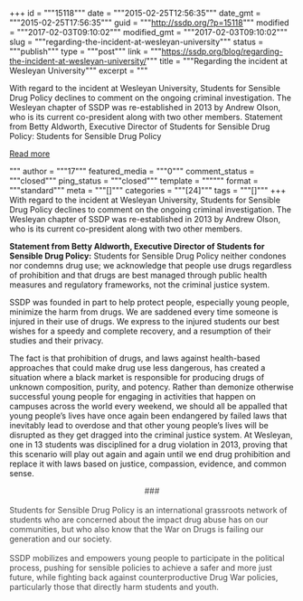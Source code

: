 +++
id = """15118"""
date = """2015-02-25T12:56:35"""
date_gmt = """2015-02-25T17:56:35"""
guid = """http://ssdp.org/?p=15118"""
modified = """2017-02-03T09:10:02"""
modified_gmt = """2017-02-03T09:10:02"""
slug = """regarding-the-incident-at-wesleyan-university"""
status = """publish"""
type = """post"""
link = """https://ssdp.org/blog/regarding-the-incident-at-wesleyan-university/"""
title = """Regarding the incident at Wesleyan University"""
excerpt = """<p>With regard to the incident at Wesleyan University, Students for Sensible Drug Policy declines to comment on the ongoing criminal investigation. The Wesleyan chapter of SSDP was re-established in 2013 by Andrew Olson, who is its current co-president along with two other members. Statement from Betty Aldworth, Executive Director of Students for Sensible Drug Policy: Students for Sensible Drug Policy</p>
<div class="h10"></div>
<p><a class="more-link2 flat" href="https://ssdp.org/blog/regarding-the-incident-at-wesleyan-university/">Read more</a></p>
"""
author = """17"""
featured_media = """0"""
comment_status = """closed"""
ping_status = """closed"""
template = """"""
format = """standard"""
meta = """[]"""
categories = """[24]"""
tags = """[]"""
+++
With regard to the incident at Wesleyan University, Students for Sensible Drug Policy declines to comment on the ongoing criminal investigation. The Wesleyan chapter of SSDP was re-established in 2013 by Andrew Olson, who is its current co-president along with two other members.

<strong>Statement from Betty Aldworth, Executive Director of Students for Sensible Drug Policy:</strong>
Students for Sensible Drug Policy neither condones nor condemns drug use; we acknowledge that people use drugs regardless of prohibition and that drugs are best managed through public health measures and regulatory frameworks, not the criminal justice system.

SSDP was founded in part to help protect people, especially young people, minimize the harm from drugs. We are saddened every time someone is injured in their use of drugs. We express to the injured students our best wishes for a speedy and complete recovery, and a resumption of their studies and their privacy.

The fact is that prohibition of drugs, and laws against health-based approaches that could make drug use less dangerous, has created a situation where a black market is responsible for producing drugs of unknown composition, purity, and potency. Rather than demonize otherwise successful young people for engaging in activities that happen on campuses across the world every weekend, we should all be appalled that young people&#8217;s lives have once again been endangered by failed laws that inevitably lead to overdose and that other young people&#8217;s lives will be disrupted as they get dragged into the criminal justice system. At Wesleyan, one in 13 students was disciplined for a drug violation in 2013, proving that this scenario will play out again and again until we end drug prohibition and replace it with laws based on justice, compassion, evidence, and common sense.
<div class="gmail_default" style="color: #222222; text-align: center;"><span style="color: #444444;">###</span></div>
<div class="gmail_default" style="color: #222222; text-align: center;"><span style="color: #444444;"> </span></div>
<div class="gmail_default" style="color: #222222;"><span style="color: #444444;">Students for Sensible Drug Policy is an international grassroots network of students who are concerned about the impact drug abuse has on our communities, but who also know that the War on Drugs is failing our generation and our society.</span></div>
<div class="gmail_default" style="color: #222222;"><span style="color: #444444;"> </span></div>
<div class="gmail_default" style="color: #222222;"><span style="color: #444444;">SSDP mobilizes and empowers young people to participate in the political process, pushing for sensible policies to achieve a safer and more just future, while fighting back against counterproductive Drug War policies, particularly those that directly harm students and youth.</span></div>
<div class="yj6qo ajU" style="color: #222222;">
<div id=":4j3" class="ajR" tabindex="0" data-tooltip="Show trimmed content"><img class="ajT" src="https://ssl.gstatic.com/ui/v1/icons/mail/images/cleardot.gif" alt="" /></div>
</div>
